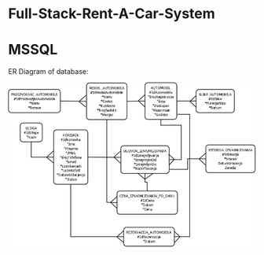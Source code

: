 # Full-Stack-Rent-A-Car-System
 
 # MSSQL 
ER Diagram of database:

![](https://github.com/cirkovicstefan/Rent-a-car/blob/main/app_images/dijagram/sema.png)
